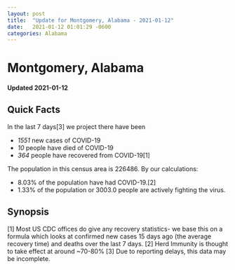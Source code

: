 ```yaml
---
layout: post
title:  "Update for Montgomery, Alabama - 2021-01-12"
date:   2021-01-12 01:01:29 -0600
categories: Alabama
---
```


# Montgomery, Alabama
#### Updated 2021-01-12

## Quick Facts

In the last 7 days[3] we project there have been
- *1551* new cases of COVID-19
- *10* people have died of COVID-19
- *364* people have recovered from COVID-19[1]

The population in this census area is 226486. By our calculations:
- 8.03% of the population have had COVID-19.[2]
- 1.33% of the population or 3003.0 people are actively fighting the virus.

## Synopsis




[1] Most US CDC offices do give any recovery statistics- we base this on a formula which looks at confirmed new cases
15 days ago (the average recovery time) and deaths over the last 7 days.
[2] Herd Immunity is thought to take effect at around ~70-80%
[3] Due to reporting delays, this data may be incomplete. 
    
